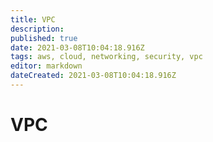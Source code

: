 ```yaml
---
title: VPC
description: 
published: true
date: 2021-03-08T10:04:18.916Z
tags: aws, cloud, networking, security, vpc
editor: markdown
dateCreated: 2021-03-08T10:04:18.916Z
---
```


# VPC